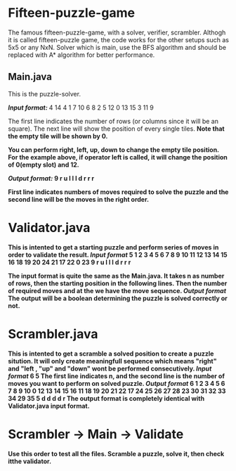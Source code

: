 # Fifteen-puzzle-game
 
The famous fifteen-puzzle-game, with a solver, verifier, scrambler.
Althogh it is called fifteen-puzzle game, the code works for the other setups such as 5x5 or any NxN.
Solver which is main, use the BFS algorithm and should be replaced with A* algorithm for better performance.

## Main.java
This is the puzzle-solver.

<b>  <i>
 Input format:
</i> </b>
4
14 4 1 7
10 6 8 2
5 12 0 13
15 3 11 9

The first line indicates the number of rows (or columns since it will be an square).
The next line will show the position of every single tiles.
<b> Note that the empty tile will be shown by 0.
 
You can perform right, left, up, down to change the empty tile position. 
For the example above, if operator left is called, it will change the position of 0(empty slot) and 12.

<b>  <i>
Output format:
</i> </b>
9
r u l l l d r r r
 
First line indicates numbers of moves required to solve the puzzle and the second line will be the moves in the right order.
 
# Validator.java
This is intented to get a starting puzzle and perform series of moves in order to validate the result.
<b>  <i>
 Input format
</i> </b>
5
1 2 3 4 5 
6 7 8 9 10 
11 12 13 14 15 
16 18 19 20 24 
21 17 22 0 23
9
r u l l l d r r r
 
The input format is quite the same as the Main.java. It takes n as number of rows, then the starting position in the following lines. Then the number of required moves and at the we have the move sequence.
<b>  <i>
Output format
</i> </b>
The output will be a boolean determining the puzzle is solved correctly or not.

# Scrambler.java
This is intented to get a scramble a solved position to create a puzzle sitution. It will only create meaningfull sequence which means "right" and "left , "up" and "down" wont be performed consecutively.
<b>  <i>
 Input format
</i> </b>
6
5
The first line indicates n, and the second line is the number of moves you want to perform on solved puzzle. 
<b>  <i>
 Output format
</i> </b>
6
1 2 3 4 5 6 
7 8 9 10 0 12 
13 14 15 16 11 18 
19 20 21 22 17 24 
25 26 27 28 23 30 
31 32 33 34 29 35 
5
d d d d r
The output format is completely identical with Validator.java input format.
 
 
# Scrambler -> Main -> Validate
Use this order to test all the files. Scramble a puzzle, solve it, then check itthe validator.
 

 

 
 
 
 
